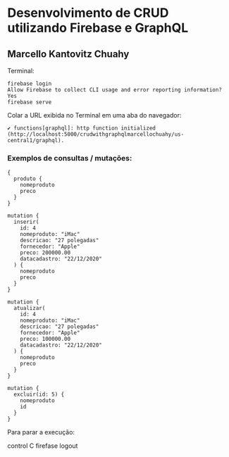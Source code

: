 # Desenvolvimento de CRUD utilizando Firebase e GraphQL

## Marcello Kantovitz Chuahy 

Terminal:
```
firebase login 
Allow Firebase to collect CLI usage and error reporting information? Yes 
firebase serve  
```
Colar a URL exibida no Terminal em uma aba do navegador:
```
✔ functions[graphql]: http function initialized (http://localhost:5000/crudwithgraphqlmarcellochuahy/us-central1/graphql).
```



### Exemplos de consultas / mutações:

```
{
  produto {
    nomeproduto
    preco
  }
}
```

```
mutation {
  inserir(
    id: 4
    nomeproduto: "iMac"
    descricao: "27 polegadas"
    fornecedor: "Apple"
    preco: 200000.00
    datacadastro: "22/12/2020"
  ) {
    nomeproduto
    preco
  }
}
```

```
mutation {
  atualizar(
    id: 4
    nomeproduto: "iMac"
    descricao: "27 polegadas"
    fornecedor: "Apple"
    preco: 100000.00
    datacadastro: "22/12/2020"
  ) {
    nomeproduto
    preco
  }
}
```

```
mutation {
  excluir(id: 5) {
    nomeproduto
    id
  }
}
```

Para parar a execução:

control C
firefase logout
